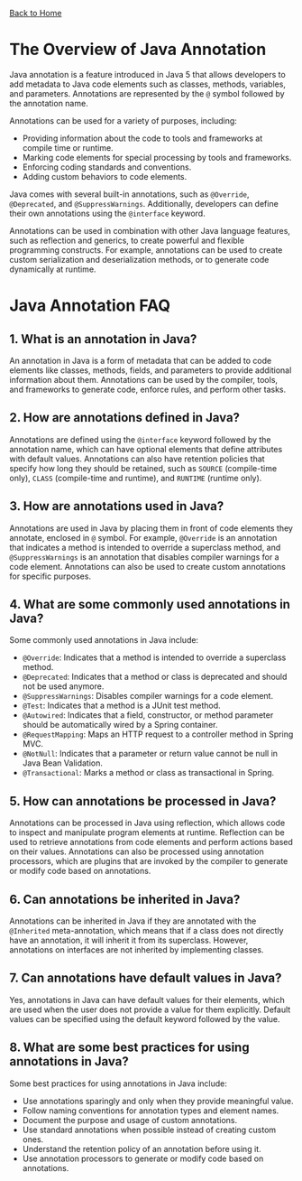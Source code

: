 [Back to Home](../README.md)
# The Overview of Java Annotation
Java annotation is a feature introduced in Java 5 
that allows developers to add metadata to Java code
elements such as classes, methods, variables, 
and parameters. Annotations are represented 
by the `@` symbol followed by the annotation name.

Annotations can be used for a variety of purposes, 
including:
- Providing information about the code to tools 
and frameworks at compile time or runtime.
- Marking code elements for special processing
by tools and frameworks.
- Enforcing coding standards and conventions.
- Adding custom behaviors to code elements.

Java comes with several built-in annotations, 
such as `@Override`, `@Deprecated`, 
and `@SuppressWarnings`. 
Additionally, developers can define their 
own annotations using the `@interface` keyword.

Annotations can be used in combination 
with other Java language features, 
such as reflection and generics, 
to create powerful and flexible programming constructs.
For example, annotations can be used to create 
custom serialization and deserialization methods, 
or to generate code dynamically at runtime.

# Java Annotation FAQ
## 1. What is an annotation in Java?
An annotation in Java is a form of 
metadata that can be added to code 
elements like classes, methods, fields, 
and parameters to provide additional 
information about them. Annotations 
can be used by the compiler, tools, 
and frameworks to generate code, 
enforce rules, and perform other tasks.

## 2. How are annotations defined in Java?
Annotations are defined using the 
`@interface` keyword followed by 
the annotation name, which can have optional
elements that define attributes with 
default values. 
Annotations can also have retention policies
that specify how long they should be retained,
such as `SOURCE` (compile-time only),
`CLASS` (compile-time and runtime), 
and `RUNTIME` (runtime only).

## 3. How are annotations used in Java?
Annotations are used in Java by placing 
them in front of code elements they annotate, 
enclosed in `@` symbol. For example, 
`@Override` is an annotation that indicates
a method is intended to override a superclass 
method, and `@SuppressWarnings` is an annotation
that disables compiler warnings for a code element.
Annotations can also be used to create custom
annotations for specific purposes.

## 4. What are some commonly used annotations in Java?
Some commonly used annotations in Java include:
- `@Override`: Indicates that a method is intended 
to override a superclass method.
- `@Deprecated`: Indicates that a method or 
class is deprecated and should not be used anymore.
- `@SuppressWarnings`: Disables compiler 
warnings for a code element.
- `@Test`: Indicates that a method is a
JUnit test method.
- `@Autowired`: Indicates that a field, 
constructor, or method parameter should 
be automatically wired by a Spring container.
- `@RequestMapping`: Maps an HTTP request
to a controller method in Spring MVC.
- `@NotNull`: Indicates that a parameter 
or return value cannot be null in 
Java Bean Validation.
- `@Transactional`: Marks a method or 
class as transactional in Spring.

## 5. How can annotations be processed in Java?
Annotations can be processed in Java 
using reflection, which allows code to
inspect and manipulate program elements at runtime.
Reflection can be used to retrieve annotations 
from code elements and perform actions 
based on their values. 
Annotations can also be processed using
annotation processors, which are plugins 
that are invoked by the compiler to generate 
or modify code based on annotations.

## 6. Can annotations be inherited in Java?
Annotations can be inherited in Java if 
they are annotated with the `@Inherited`
meta-annotation, which means that if a 
class does not directly have an annotation,
it will inherit it from its superclass. 
However, annotations on interfaces are
not inherited by implementing classes.

## 7. Can annotations have default values in Java?
Yes, annotations in Java can have default values 
for their elements, which are used when the user
does not provide a value for them explicitly. 
Default values can be specified using the 
default keyword followed by the value.

## 8. What are some best practices for using annotations in Java?
Some best practices for using annotations in Java include:
- Use annotations sparingly and only when they provide meaningful value.
- Follow naming conventions for annotation types and element names.
- Document the purpose and usage of custom annotations.
- Use standard annotations when possible instead of creating custom ones.
- Understand the retention policy of an annotation before using it.
- Use annotation processors to generate or modify code based on annotations.
